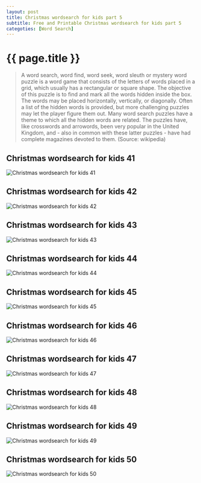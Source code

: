 ```yaml
---
layout: post
title: Christmas wordsearch for kids part 5
subtitle: Free and Printable Christmas wordsearch for kids part 5
categoties: [Word Search]
---
```

{{ page.title }}
================
> A word search, word find, word seek, word sleuth or mystery word puzzle is a word game that consists of the letters of words placed in a grid, which usually has a rectangular or square shape. The objective of this puzzle is to find and mark all the words hidden inside the box. The words may be placed horizontally, vertically, or diagonally. Often a list of the hidden words is provided, but more challenging puzzles may let the player figure them out. Many word search puzzles have a theme to which all the hidden words are related. The puzzles have, like crosswords and arrowords, been very popular in the United Kingdom, and - also in common with these latter puzzles - have had complete magazines devoted to them. (Source: wikipedia)

## Christmas wordsearch for kids 41
![Christmas wordsearch for kids 41](https://hoanghabelle.github.io/images/Christmas-wordsearch-for-kids%20(41).jpg "Christmas wordsearch for kids 41")

## Christmas wordsearch for kids 42
![Christmas wordsearch for kids 42](https://hoanghabelle.github.io/images/Christmas-wordsearch-for-kids%20(42).jpg "Christmas wordsearch for kids 42")

## Christmas wordsearch for kids 43
![Christmas wordsearch for kids 43](https://hoanghabelle.github.io/images/Christmas-wordsearch-for-kids%20(43).jpg "Christmas wordsearch for kids 43")

## Christmas wordsearch for kids 44
![Christmas wordsearch for kids 44](https://hoanghabelle.github.io/images/Christmas-wordsearch-for-kids%20(44).jpg "Christmas wordsearch for kids 44")

<script async src="//pagead2.googlesyndication.com/pagead/js/adsbygoogle.js"></script><ins class="adsbygoogle" style="display:block" data-ad-format="fluid" data-ad-layout-key="-8i+1w-dq+e9+ft" data-ad-client="ca-pub-6753140515841889" data-ad-slot="6190446671"></ins> <script> (adsbygoogle = window.adsbygoogle || []).push({}); </script>

## Christmas wordsearch for kids 45
![Christmas wordsearch for kids 45](https://hoanghabelle.github.io/images/Christmas-wordsearch-for-kids%20(45).jpg "Christmas wordsearch for kids 45")

## Christmas wordsearch for kids 46
![Christmas wordsearch for kids 46](https://hoanghabelle.github.io/images/Christmas-wordsearch-for-kids%20(46).jpg "Christmas wordsearch for kids 46")

## Christmas wordsearch for kids 47
![Christmas wordsearch for kids 47](https://hoanghabelle.github.io/images/Christmas-wordsearch-for-kids%20(47).jpg "Christmas wordsearch for kids 47")

## Christmas wordsearch for kids 48
![Christmas wordsearch for kids 48](https://hoanghabelle.github.io/images/Christmas-wordsearch-for-kids%20(48).jpg "Christmas wordsearch for kids 48")

<script async src="//pagead2.googlesyndication.com/pagead/js/adsbygoogle.js"></script><ins class="adsbygoogle" style="display:block" data-ad-format="fluid" data-ad-layout-key="-8i+1w-dq+e9+ft" data-ad-client="ca-pub-6753140515841889" data-ad-slot="6190446671"></ins> <script> (adsbygoogle = window.adsbygoogle || []).push({}); </script>

## Christmas wordsearch for kids 49
![Christmas wordsearch for kids 49](https://hoanghabelle.github.io/images/Christmas-wordsearch-for-kids%20(49).jpg "Christmas wordsearch for kids 49")

## Christmas wordsearch for kids 50
![Christmas wordsearch for kids 50](https://hoanghabelle.github.io/images/Christmas-wordsearch-for-kids%20(50).jpg "Christmas wordsearch for kids 50")

